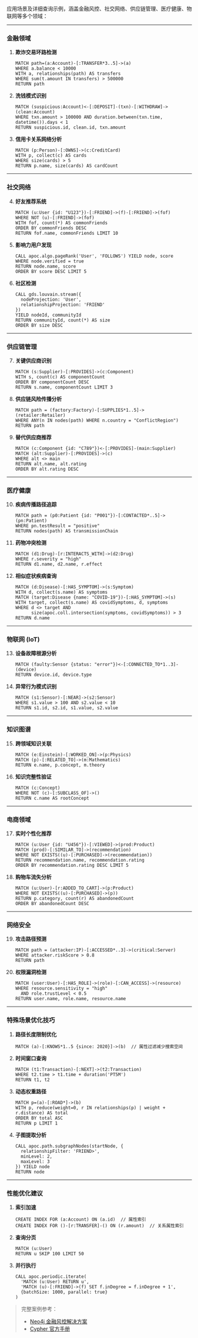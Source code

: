 应用场景及详细查询示例，涵盖金融风控、社交网络、供应链管理、医疗健康、物联网等多个领域：

---

### **金融领域**
1. **欺诈交易环路检测**  
   ```cypher
   MATCH path=(a:Account)-[:TRANSFER*3..5]->(a)
   WHERE a.balance < 10000
   WITH a, relationships(path) AS transfers
   WHERE sum(t.amount IN transfers) > 500000
   RETURN path
   ```

2. **洗钱模式识别**  
   ```cypher
   MATCH (suspicious:Account)<-[:DEPOSIT]-(txn)-[:WITHDRAW]->(clean:Account)
   WHERE txn.amount > 100000 AND duration.between(txn.time, datetime()).days < 1
   RETURN suspicious.id, clean.id, txn.amount
   ```

3. **信用卡关系网络分析**  
   ```cypher
   MATCH (p:Person)-[:OWNS]->(c:CreditCard)
   WITH p, collect(c) AS cards
   WHERE size(cards) > 5
   RETURN p.name, size(cards) AS cardCount
   ```

---

### **社交网络**
4. **好友推荐系统**  
   ```cypher
   MATCH (u:User {id: "U123"})-[:FRIEND]->(f)-[:FRIEND]->(fof)
   WHERE NOT (u)-[:FRIEND]->(fof)
   WITH fof, count(*) AS commonFriends
   ORDER BY commonFriends DESC
   RETURN fof.name, commonFriends LIMIT 10
   ```

5. **影响力用户发现**  
   ```cypher
   CALL apoc.algo.pageRank('User', 'FOLLOWS') YIELD node, score
   WHERE node.verified = true
   RETURN node.name, score
   ORDER BY score DESC LIMIT 5
   ```

6. **社区检测**  
   ```cypher
   CALL gds.louvain.stream({
     nodeProjection: 'User',
     relationshipProjection: 'FRIEND'
   })
   YIELD nodeId, communityId
   RETURN communityId, count(*) AS size
   ORDER BY size DESC
   ```

---

### **供应链管理**
7. **关键供应商识别**  
   ```cypher
   MATCH (s:Supplier)-[:PROVIDES]->(c:Component)
   WITH s, count(c) AS componentCount
   ORDER BY componentCount DESC
   RETURN s.name, componentCount LIMIT 3
   ```

8. **供应链风险传播分析**  
   ```cypher
   MATCH path = (factory:Factory)-[:SUPPLIES*1..5]->(retailer:Retailer)
   WHERE ANY(n IN nodes(path) WHERE n.country = "ConflictRegion")
   RETURN path
   ```

9. **替代供应商推荐**  
   ```cypher
   MATCH (c:Component {id: "C789"})<-[:PROVIDES]-(main:Supplier)
   MATCH (alt:Supplier)-[:PROVIDES]->(c)
   WHERE alt <> main
   RETURN alt.name, alt.rating
   ORDER BY alt.rating DESC
   ```

---

### **医疗健康**
10. **疾病传播路径追踪**  
    ```cypher
    MATCH path = (p0:Patient {id: "P001"})-[:CONTACTED*..5]->(pn:Patient)
    WHERE pn.testResult = "positive"
    RETURN nodes(path) AS transmissionChain
    ```

11. **药物冲突检测**  
    ```cypher
    MATCH (d1:Drug)-[r:INTERACTS_WITH]->(d2:Drug)
    WHERE r.severity = "high"
    RETURN d1.name, d2.name, r.effect
    ```

12. **相似症状疾病查询**  
    ```cypher
    MATCH (d:Disease)-[:HAS_SYMPTOM]->(s:Symptom)
    WITH d, collect(s.name) AS symptoms
    MATCH (target:Disease {name: "COVID-19"})-[:HAS_SYMPTOM]->(s)
    WITH target, collect(s.name) AS covidSymptoms, d, symptoms
    WHERE d <> target AND 
          size(apoc.coll.intersection(symptoms, covidSymptoms)) > 3
    RETURN d.name
    ```

---

### **物联网 (IoT)**
13. **设备故障根源分析**  
    ```cypher
    MATCH (faulty:Sensor {status: "error"})<-[:CONNECTED_TO*1..3]-(device)
    RETURN device.id, device.type
    ```

14. **异常行为模式识别**  
    ```cypher
    MATCH (s1:Sensor)-[:NEAR]->(s2:Sensor)
    WHERE s1.value > 100 AND s2.value < 10
    RETURN s1.id, s2.id, s1.value, s2.value
    ```

---

### **知识图谱**
15. **跨领域知识关联**  
    ```cypher
    MATCH (e:Einstein)-[:WORKED_ON]->(p:Physics)
    MATCH (p)-[:RELATED_TO]->(m:Mathematics)
    RETURN e.name, p.concept, m.theory
    ```

16. **知识完整性验证**  
    ```cypher
    MATCH (c:Concept)
    WHERE NOT (c)-[:SUBCLASS_OF]->()
    RETURN c.name AS rootConcept
    ```

---

### **电商领域**
17. **实时个性化推荐**  
    ```cypher
    MATCH (u:User {id: "U456"})-[:VIEWED]->(prod:Product)
    MATCH (prod)-[:SIMILAR_TO]->(recommendation)
    WHERE NOT EXISTS((u)-[:PURCHASED]->(recommendation))
    RETURN recommendation.name, recommendation.rating
    ORDER BY recommendation.rating DESC LIMIT 5
    ```

18. **购物车流失分析**  
    ```cypher
    MATCH (u:User)-[r:ADDED_TO_CART]->(p:Product)
    WHERE NOT EXISTS((u)-[:PURCHASED]->(p))
    RETURN p.category, count(r) AS abandonedCount
    ORDER BY abandonedCount DESC
    ```

---

### **网络安全**
19. **攻击路径预测**  
    ```cypher
    MATCH path = (attacker:IP)-[:ACCESSED*..3]->(critical:Server)
    WHERE attacker.riskScore > 0.8
    RETURN path
    ```

20. **权限漏洞检测**  
    ```cypher
    MATCH (user:User)-[:HAS_ROLE]->(role)-[:CAN_ACCESS]->(resource)
    WHERE resource.sensitivity = "high" 
      AND role.trustLevel < 0.5
    RETURN user.name, role.name, resource.name
    ```

---

### **特殊场景优化技巧**
1. **路径长度限制优化**  
   ```cypher
   MATCH (a)-[:KNOWS*1..5 {since: 2020}]->(b)  // 属性过滤减少搜索空间
   ```

2. **时间窗口查询**  
   ```cypher
   MATCH (t1:Transaction)-[:NEXT]->(t2:Transaction)
   WHERE t2.time > t1.time + duration('PT5M')
   RETURN t1, t2
   ```

3. **动态权重路径**  
   ```cypher
   MATCH p=(a)-[:ROAD*]->(b)
   WITH p, reduce(weight=0, r IN relationships(p) | weight + r.distance) AS total
   ORDER BY total ASC
   RETURN p LIMIT 1
   ```

4. **子图提取分析**  
   ```cypher
   CALL apoc.path.subgraphNodes(startNode, {
     relationshipFilter: 'FRIEND>',
     minLevel: 2,
     maxLevel: 3
   }) YIELD node
   RETURN node
   ```

---

### **性能优化建议**
1. **索引加速**  
   ```cypher
   CREATE INDEX FOR (a:Account) ON (a.id)  // 属性索引
   CREATE INDEX FOR ()-[r:TRANSFER]-() ON (r.amount)  // 关系属性索引
   ```

2. **查询分页**  
   ```cypher
   MATCH (u:User)
   RETURN u SKIP 100 LIMIT 50
   ```

3. **并行执行**  
   ```cypher
   CALL apoc.periodic.iterate(
     'MATCH (u:User) RETURN u',
     'MATCH (u)-[:FRIEND]->(f) SET f.inDegree = f.inDegree + 1',
     {batchSize: 1000, parallel: true}
   )
   ```

> 完整案例参考：  
> - [Neo4j 金融风控解决方案](https://neo4j.com/solutions/financial-fraud-detection/)  
> - [Cypher 官方手册](https://neo4j.com/docs/cypher-manual/current/)